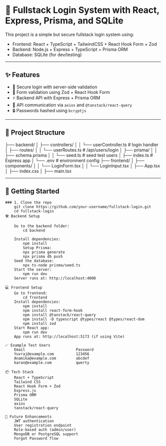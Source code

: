 # 🔐 Fullstack Login System with React, Express, Prisma, and SQLite

This project is a simple but secure fullstack login system using:

- Frontend: React + TypeScript + TailwindCSS + React Hook Form + Zod
- Backend: Node.js + Express + TypeScript + Prisma ORM
- Database: SQLite (for dev/testing)

---

## ✨ Features

- 🔐 Secure login with server-side validation
- 🔎 Form validation using Zod + React Hook Form
- ⚡ Backend API with Express + Prisma ORM
- 🔄 API communication via `axios` and `@tanstack/react-query`
- 🔒 Passwords hashed using `bcryptjs`

---

## 📁 Project Structure

├── backend/ 
│ ├── controllers/ 
│ │ └── userController.ts # login handler 
│ ├── routes/ 
│ │ └── userRoutes.ts # /api/users/login 
│ ├── prisma/ 
│ │ ├── schema.prisma 
│ │ └── seed.ts # seed test users 
│ ├── index.ts # Express app 
│ └── .env # environment config 
├── frontend/ 
│ ├── components/ 
│ │ └── LoginForm.tsx 
│ │ └── LoginInput.tsx 
│ ├── App.tsx 
│ ├── index.css 
│ ├── main.tsx

---

## 🚀 Getting Started

    ### 1. Clone the repo
        git clone https://github.com/your-username/fullstack-login.git
        cd fullstack-login
    🛠️ Backend Setup
    
        Go to the backend folder:
            cd backend
    
        Install dependencies:
            npm install
            Setup Prisma:
            npx prisma generate
            npx prisma db push
        Seed the database:
            npx ts-node prisma/seed.ts
        Start the server:
            npm run dev
        Server runs at: http://localhost:4000
    
    💻 Frontend Setup
        Go to frontend:
            cd frontend
        Install dependencies:
            npm install
            npm install react-form-hook
            npm install @tanstack/react-query
            npm install -D typescript @types/react @types/react-dom
            npm install zod
        Start React app:
            npm run dev
        App runs at: http://localhost:5173 (if using Vite)
    
    ✅ Example Test Users
        Email	                    Password
        Yuvraj@example.com	        123456
        Anamika@example.com	        abcdef
        karan@example.com	        qwerty
    
    📦 Tech Stack
        React + TypeScript
        Tailwind CSS
        React Hook Form + Zod
        Express.js
        Prisma ORM
        SQLite   
        axios 
        tanstack/react-query
    
    🧠 Future Enhancements
        JWT authentication
        User registration endpoint
        Role-based auth (admin/user)
        MongoDB or PostgreSQL support
        Forgot Password flow
    
    